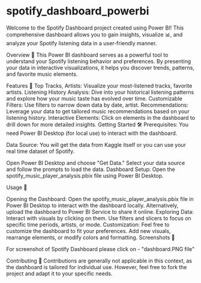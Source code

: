 # spotify_dashboard_powerbi

Welcome to the Spotify Dashboard project created using Power BI! This comprehensive dashboard allows you to gain insights, visualize 📊, and analyze your Spotify listening data in a user-friendly manner.

Overview 🌟
This Power BI dashboard serves as a powerful tool to understand your Spotify listening behavior and preferences. By presenting your data in interactive visualizations, it helps you discover trends, patterns, and favorite music elements.

Features 🚀
Top Tracks, Artists: Visualize your most-listened tracks, favorite artists.
Listening History Analysis: Dive into your historical listening patterns and explore how your music taste has evolved over time.
Customizable Filters: Use filters to narrow down data by date, artist.
Recommendations: Leverage your data to get tailored music recommendations based on your listening history.
Interactive Elements: Click on elements in the dashboard to drill down for more detailed insights.
Getting Started 🛠️
Prerequisites: You need Power BI Desktop (for local use) to interact with the dashboard.

Data Source: You will get the data from Kaggle itself or you can use your real time dataset of Spotify.

Open Power BI Desktop and choose "Get Data."
Select your data source and follow the prompts to load the data.
Dashboard Setup:
Open the spotify_music_player_analysis.pbix file using Power BI Desktop.

Usage 🎉

Opening the Dashboard:
Open the spotify_music_player_analysis.pbix file in Power BI Desktop to interact with the dashboard locally.
Alternatively, upload the dashboard to Power BI Service to share it online.
Exploring Data:
Interact with visuals by clicking on them.
Use filters and slicers to focus on specific time periods, artists, or mode.
Customization:
Feel free to customize the dashboard to fit your preferences.
Add new visuals, rearrange elements, or modify colors and formatting.
Screenshots 📸

For screenshot of Spotify Dashboard please click on - "dashboard.PNG file"



Contributing 🤝
Contributions are generally not applicable in this context, as the dashboard is tailored for individual use. However, feel free to fork the project and adapt it to your specific needs.

